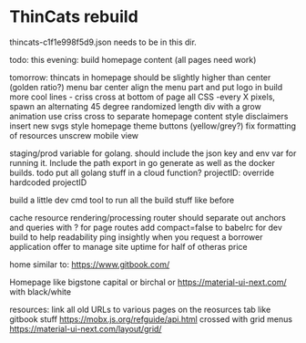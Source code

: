 # ThinCats rebuild
thincats-c1f1e998f5d9.json needs to be in this dir.

todo:
this evening:
build homepage content (all pages need work)

tomorrow:
thincats in homepage should be slightly higher than center (golden ratio?)
menu bar center align the menu part and put logo in
build more cool lines - criss cross at bottom of page all CSS
-every X pixels, spawn an alternating 45 degree randomized length div with a grow animation
use criss cross to separate homepage content
style disclaimers
insert new svgs
style homepage
theme buttons (yellow/grey?)
fix formatting of resources
unscrew mobile view

staging/prod variable for golang. should include the json key and env var for running it. Include the path export in go generate as well as the docker builds.
todo put all golang stuff in a cloud function?
projectID: override hardcoded projectID

build a little dev cmd tool to run all the build stuff like before

cache resource rendering/processing
router should separate out anchors and queries with ? for page routes
add compact=false to babelrc for dev build to help readability
ping insightly when you request a borrower application
offer to manage site uptime for half of otheras price

home similar to:
https://www.gitbook.com/

Homepage like bigstone capital or birchal 
or 
https://material-ui-next.com/
with black/white

resources:
link all old URLs to various pages on the reosurces tab
like gitbook stuff
https://mobx.js.org/refguide/api.html
crossed with grid menus
https://material-ui-next.com/layout/grid/


